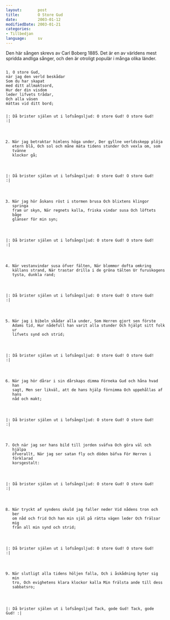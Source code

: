 ```yaml
---
layout:       post
title:        O Store Gud
date:         2003-01-12
modifiedDate: 2003-01-21
categories:
- Tillbedjan
language:     sv
---
```

Den här sången skrevs av Carl Boberg 1885.  Det är en av världens mest spridda andliga sånger, och den är otroligt populär i många olika länder.

<code>
1. O store Gud,
när jag den verld beskådar
Som du har skapat
med ditt allmaktsord,
Hur der din visdom
leder lifvets trådar,
Och alla väsen
mättas vid ditt bord;

|: Då brister själen
   ut i lofsångsljud:
   O store Gud!
   O store Gud! :|

2. När jag betraktar
himlens höga under,
Der gyllne verldsskepp
plöja etern blå,
Och sol och måne
mäta tidens stunder
Och vexla om,
som tvänne klockor gå;

|: Då brister själen
   ut i lofsångsljud:
   O store Gud!
   O store Gud! :|

3. När jag hör åskans
röst i stormen brusa
Och blixtens klingor
springa fram ur skyn,
När regnets kalla,
friska vindar susa
Och löftets båge
glänser för min syn;

|: Då brister själen
   ut i lofsångsljud:
   O store Gud!
   O store Gud! :|

4. När vestanvindar
susa öfver fälten,
När blommor dofta
omkring källans strand,
När trastar drilla
i de gröna tälten
Ur furuskogens
tysta, dunkla rand;

|: Då brister själen
   ut i lofsångsljud:
   O store Gud!
   O store Gud! :|

5. När jag i bibeln
skådar alla under,
Som Herren gjort
sen förste Adams tid,
Hur nådefull
han varit alla stunder
Och hjälpt sitt folk
ur lifvets synd och strid;

|: Då brister själen
   ut i lofsångsljud:
   O store Gud!
   O store Gud! :|

6. När jag hör dårar
i sin dårskaps dimma
Förneka Gud
och håna hvad han sagt,
Men ser likväl,
att de hans hjälp förnimma
Och uppehållas
af hans nåd och makt;

|: Då brister själen
   ut i lofsångsljud:
   O store Gud!
   O store Gud! :|

7. Och när jag ser
hans bild till jorden sväfva
Och göra väl
och hjälpa öfverallt,
När jag ser satan
fly och döden bäfva
För Herren i
förklarad korsgestalt:

|: Då brister själen
   ut i lofsångsljud:
   O store Gud!
   O store Gud! :|

8. När tryckt af syndens
skuld jag faller neder
Vid nådens tron
och ber om nåd och frid
Och han min själ
på rätta vägen leder
Och frälsar mig
från all min synd och strid;

|: Då brister själen
   ut i lofsångsljud:
   O store Gud!
   O store Gud! :|

9. När slutligt alla
tidens höljen falla,
Och i åskådning
byter sig min tro,
Och evighetens
klara klockor kalla
Min frälsta ande
till dess sabbatsro;

|: Då brister själen
   ut i lofsångsljud
   Tack, gode Gud!
   Tack, gode Gud! :|
</code>
